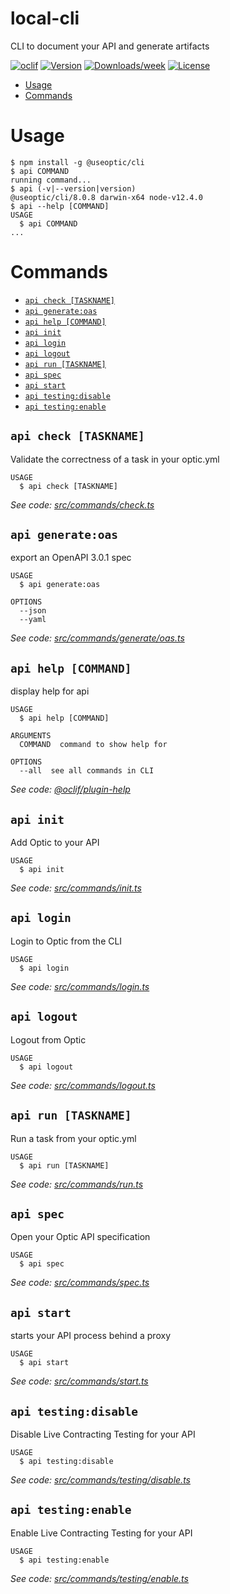 local-cli
=========

CLI to document your API and generate artifacts

[![oclif](https://img.shields.io/badge/cli-oclif-brightgreen.svg)](https://oclif.io)
[![Version](https://img.shields.io/npm/v/local-cli.svg)](https://npmjs.org/package/local-cli)
[![Downloads/week](https://img.shields.io/npm/dw/local-cli.svg)](https://npmjs.org/package/local-cli)
[![License](https://img.shields.io/npm/l/local-cli.svg)](https://github.com/opticdev/optic-2020/blob/master/package.json)

<!-- toc -->
* [Usage](#usage)
* [Commands](#commands)
<!-- tocstop -->
# Usage
<!-- usage -->
```sh-session
$ npm install -g @useoptic/cli
$ api COMMAND
running command...
$ api (-v|--version|version)
@useoptic/cli/8.0.8 darwin-x64 node-v12.4.0
$ api --help [COMMAND]
USAGE
  $ api COMMAND
...
```
<!-- usagestop -->
# Commands
<!-- commands -->
* [`api check [TASKNAME]`](#api-check-taskname)
* [`api generate:oas`](#api-generateoas)
* [`api help [COMMAND]`](#api-help-command)
* [`api init`](#api-init)
* [`api login`](#api-login)
* [`api logout`](#api-logout)
* [`api run [TASKNAME]`](#api-run-taskname)
* [`api spec`](#api-spec)
* [`api start`](#api-start)
* [`api testing:disable`](#api-testingdisable)
* [`api testing:enable`](#api-testingenable)

## `api check [TASKNAME]`

Validate the correctness of a task in your optic.yml

```
USAGE
  $ api check [TASKNAME]
```

_See code: [src/commands/check.ts](https://github.com/useoptic/optic-package/blob/v8.0.8/src/commands/check.ts)_

## `api generate:oas`

export an OpenAPI 3.0.1 spec

```
USAGE
  $ api generate:oas

OPTIONS
  --json
  --yaml
```

_See code: [src/commands/generate/oas.ts](https://github.com/useoptic/optic-package/blob/v8.0.8/src/commands/generate/oas.ts)_

## `api help [COMMAND]`

display help for api

```
USAGE
  $ api help [COMMAND]

ARGUMENTS
  COMMAND  command to show help for

OPTIONS
  --all  see all commands in CLI
```

_See code: [@oclif/plugin-help](https://github.com/oclif/plugin-help/blob/v2.2.3/src/commands/help.ts)_

## `api init`

Add Optic to your API

```
USAGE
  $ api init
```

_See code: [src/commands/init.ts](https://github.com/useoptic/optic-package/blob/v8.0.8/src/commands/init.ts)_

## `api login`

Login to Optic from the CLI

```
USAGE
  $ api login
```

_See code: [src/commands/login.ts](https://github.com/useoptic/optic-package/blob/v8.0.8/src/commands/login.ts)_

## `api logout`

Logout from Optic

```
USAGE
  $ api logout
```

_See code: [src/commands/logout.ts](https://github.com/useoptic/optic-package/blob/v8.0.8/src/commands/logout.ts)_

## `api run [TASKNAME]`

Run a task from your optic.yml

```
USAGE
  $ api run [TASKNAME]
```

_See code: [src/commands/run.ts](https://github.com/useoptic/optic-package/blob/v8.0.8/src/commands/run.ts)_

## `api spec`

Open your Optic API specification

```
USAGE
  $ api spec
```

_See code: [src/commands/spec.ts](https://github.com/useoptic/optic-package/blob/v8.0.8/src/commands/spec.ts)_

## `api start`

starts your API process behind a proxy

```
USAGE
  $ api start
```

_See code: [src/commands/start.ts](https://github.com/useoptic/optic-package/blob/v8.0.8/src/commands/start.ts)_

## `api testing:disable`

Disable Live Contracting Testing for your API

```
USAGE
  $ api testing:disable
```

_See code: [src/commands/testing/disable.ts](https://github.com/useoptic/optic-package/blob/v8.0.8/src/commands/testing/disable.ts)_

## `api testing:enable`

Enable Live Contracting Testing for your API

```
USAGE
  $ api testing:enable
```

_See code: [src/commands/testing/enable.ts](https://github.com/useoptic/optic-package/blob/v8.0.8/src/commands/testing/enable.ts)_
<!-- commandsstop -->
